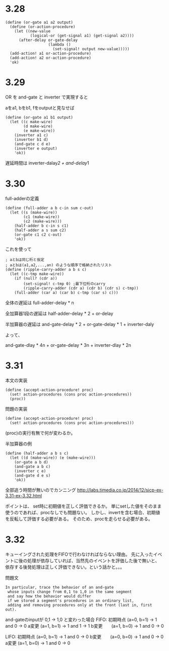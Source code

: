 
# 3.28

```
(define (or-gate a1 a2 output)
  (define (or-action-procedure)
    (let ((new-value
           (logical-or (get-signal a1) (get-signal a2))))
      (after-delay or-gate-delay
                   (lambda ()
                     (set-signal! output new-value)))))
  (add-action! a1 or-action-procedure)
  (add-action! a2 or-action-procedure)
  'ok)
```

# 3.29

OR を and-gate と inverter で実現すると

aをa1, bをb1, fをoutputと見なせば
```
(define (or-gate a1 b1 output)
  (let ((c make-wire)
        (d make-wire)
        (e make-wire))
    (inverter a1 c)
    (inverter b1 d)
    (and-gate c d e)
    (inverter e output)
    'ok))
```

遅延時間は
 inverter-dalay*2 + and-delay*1

# 3.30

full-adderの定義
```
(define (full-adder a b c-in sum c-out)
  (let ((s (make-wire))
        (c1 (make-wire))
        (c2 (make-wire)))
    (half-adder b c-in s c1)
    (half-adder a s sum c2)
    (or-gate c1 c2 c-out)
    'ok))
```

これを使って
```
; aとbは同じ桁と仮定
; aとbは(a1,a2,...,an) のような順序で格納されたリスト
(define (ripple-carry-adder a b s c)
  (let ((c-tmp make-wire))
    (if (null? (cdr a))
        (set-signal! c-tmp 0) ;最下位桁のcarry
        (ripple-carry-adder (cdr a) (cdr b) (cdr s) c-tmp))
    (full-adder (car a) (car b) c-tmp (car s) c)))
```
全体の遅延は
 full-adder-delay * n

全加算器1段の遅延は
half-adder-delay * 2 + or-delay

半加算器の遅延は
and-gate-delay * 2 + or-gate-delay * 1 + inverter-daly

よって、

and-gate-dlay * 4n + or-gate-delay * 3n + inverter-dlay * 2n


# 3.31

本文の実装
```
(define (accept-action-procedure! proc)
  (set! action-procedures (cons proc action-procedures))
  (proc))
```

問題の実装
```
(define (accept-action-procedure! proc)
  (set! action-procedures (cons proc action-procedures)))
```

(proc)の実行有無で何が変わるか。

半加算器の例
```
(define (half-adder a b s c)
  (let ((d (make-wire)) (e (make-wire)))
    (or-gate a b d)
    (and-gate a b c)
    (inverter c e)
    (and-gate d e s)
    'ok))
```

全部追う時間が無いのでカンニング
http://labs.timedia.co.jp/2014/12/sicp-ex-3.31-ex-3.32.html

ポイントは、 set時に初期値を正しく評価できるか。
単にsetした値をそのまま使うのであれば、procなしでも問題ない。
しかし、invertを含む場合、初期値を反転して評価する必要がある。
そのため、procを走らせる必要がある。

# 3.32
キューイングされた処理をFIFOで行わなければならない理由。
先に入ったイベントに後の処理が依存していれば、当然先のイベントを評価した後で無いと、
依存する後発処理は正しく評価できない。という話かと。。。

問題文
```
In particular, trace the behavior of an and-gate
 whose inputs change from 0,1 to 1,0 in the same segment
 and say how the behavior would differ
 if we stored a segment's procedures in an ordinary list,
 adding and removing procedures only at the front (last in, first out).
```

and-gateのinputが 0,1 -> 1,0 と変わった場合
FIFO:
初期時点 (a=0, b=1) -> 1 and 0 -> 0
a変更   (a=1, b=1) -> 1 and 1 -> 1
b変更　　(a=1, b=0) -> 1 and 0 -> 0

LIFO:
初期時点 (a=0, b=1) -> 1 and 0 -> 0
b変更　　(a=0, b=0) -> 1 and 0 -> 0
a変更   (a=1, b=0) -> 1 and 0 -> 0
